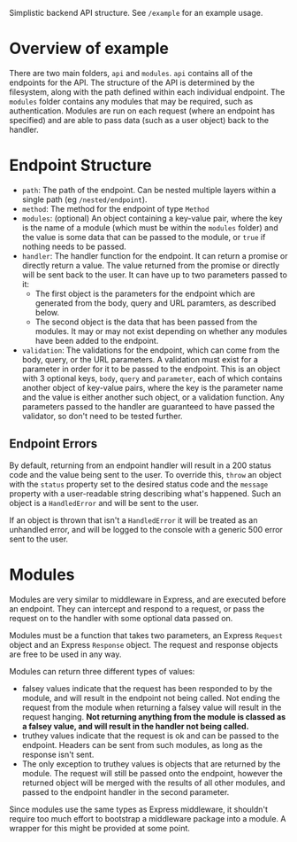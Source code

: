 Simplistic backend API structure. See `/example` for an example usage.

# Overview of example

There are two main folders, `api` and `modules`. `api` contains all of the
endpoints for the API. The structure of the API is determined by the
filesystem, along with the path defined within each individual endpoint. The
`modules` folder contains any modules that may be required, such as
authentication. Modules are run on each request (where an endpoint has
specified) and are able to pass data (such as a user object) back to the
handler.

# Endpoint Structure

 - `path`: The path of the endpoint. Can be nested multiple layers within a
    single path (eg `/nested/endpoint`).
 - `method`: The method for the endpoint of type `Method`
 - `modules`: (optional) An object containing a key-value pair, where the key
    is the name of a module (which must be within the `modules` folder) and the
    value is some data that can be passed to the module, or `true` if nothing
    needs to be passed.
 - `handler`: The handler function for the endpoint. It can return a promise or
    directly return a value. The value returned from the promise or directly
    will be sent back to the user. It can have up to two parameters passed to
    it:
     - The first object is the parameters for the endpoint which are generated
       from the body, query and URL paramters, as described below.
     - The second object is the data that has been passed from the modules. It
       may or may not exist depending on whether any modules have been added to
       the endpoint.
 - `validation`: The validations for the endpoint, which can come from the
    body, query, or the URL parameters. A validation must exist for a parameter
    in order for it to be passed to the endpoint. This is an object with 3
    optional keys, `body`, `query` and `parameter`, each of which contains
    another object of key-value pairs, where the key is the parameter name and
    the value is either another such object, or a validation function. Any
    parameters passed to the handler are guaranteed to have passed the
    validator, so don't need to be tested further.

## Endpoint Errors

By default, returning from an endpoint handler will result in a 200 status
code and the value being sent to the user. To override this, `throw` an object
with the `status` property set to the desired status code and the `message`
property with a user-readable string describing what's happened. Such an object
is a `HandledError` and will be sent to the user.

If an object is thrown that isn't a `HandledError` it will be treated as an
unhandled error, and will be logged to the console with a generic 500 error
sent to the user.

# Modules

Modules are very similar to middleware in Express, and are executed before an
endpoint. They can intercept and respond to a request, or pass the request on
to the handler with some optional data passed on.

Modules must be a function that takes two parameters, an Express `Request`
object and an Express `Response` object. The request and response objects are
free to be used in any way.

Modules can return three different types of values:
 - falsey values indicate that the request has been responded to by the module,
   and will result in the endpoint not being called. Not ending the request
   from the module when returning a falsey value will result in the request
   hanging. **Not returning anything from the module is classed as a falsey
   value, and will result in the handler not being called.**
 - truthey values indicate that the request is ok and can be passed to the
   endpoint. Headers can be sent from such modules, as long as the response
   isn't sent.
 - The only exception to truthey values is objects that are returned by the
   module. The request will still be passed onto the endpoint, however the
   returned object will be merged with the results of all other modules, and
   passed to the endpoint handler in the second parameter.

Since modules use the same types as Express middleware, it shouldn't require
too much effort to bootstrap a middleware package into a module. A wrapper for
this might be provided at some point.
